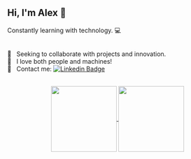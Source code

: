
## Hi, I'm Alex :wave:
Constantly learning with technology. :computer:

 <br/> 🧩 &nbsp; Seeking to collaborate with projects and innovation.
 <br/> :speech_balloon:  &nbsp; I love both people and machines!
 <br/> :email: &nbsp; Contact me: [![Linkedin Badge](https://img.shields.io/badge/-linkedin-blue?style=flat-square&logo=Linkedin&logoColor=white&link=https://www.linkedin.com/in/alexandre-yukon/)](https://www.linkedin.com/in/alexandre-yukon/)

<br/>
<div  align="center">
 
  <a href="https://github.com/Ale557333">
  <img height="150em"   align="center" src="https://github-readme-stats.vercel.app/api?username=Ale557333&show_icons=true&theme=tokyonight&include_all_commits=true&count_private=true"/>
  <img height="150em"  align="center" src="https://github-readme-stats.vercel.app/api/top-langs/?username=Ale557333&&layout=compact&hide=shell&theme=tokyonight"/>

   
</div>
